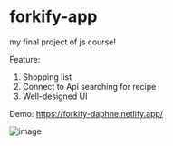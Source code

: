 # forkify-app
my final project of js course!

Feature:
1. Shopping list
2. Connect to Api searching for recipe
3. Well-designed UI
 
Demo:
https://forkify-daphne.netlify.app/

![image](https://user-images.githubusercontent.com/52618403/153158623-c63ce76b-27e6-43fa-a01c-59b1eb27829c.png)
